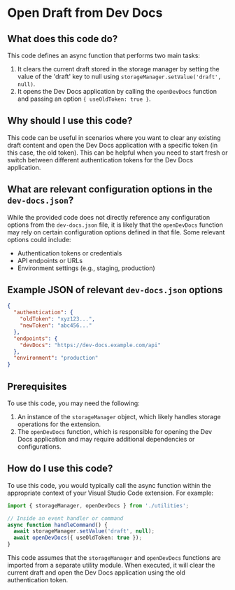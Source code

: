 
  
  # **Open Draft from Dev Docs**

## What does this code do?
This code defines an async function that performs two main tasks:

1. It clears the current draft stored in the storage manager by setting the value of the 'draft' key to null using `storageManager.setValue('draft', null)`.
2. It opens the Dev Docs application by calling the `openDevDocs` function and passing an option `{ useOldToken: true }`.

## Why should I use this code?
This code can be useful in scenarios where you want to clear any existing draft content and open the Dev Docs application with a specific token (in this case, the old token). This can be helpful when you need to start fresh or switch between different authentication tokens for the Dev Docs application.

## What are relevant configuration options in the `dev-docs.json`?
While the provided code does not directly reference any configuration options from the `dev-docs.json` file, it is likely that the `openDevDocs` function may rely on certain configuration options defined in that file. Some relevant options could include:

- Authentication tokens or credentials
- API endpoints or URLs
- Environment settings (e.g., staging, production)

## Example JSON of relevant `dev-docs.json` options
```json
{
  "authentication": {
    "oldToken": "xyz123...",
    "newToken": "abc456..."
  },
  "endpoints": {
    "devDocs": "https://dev-docs.example.com/api"
  },
  "environment": "production"
}
```

## Prerequisites
To use this code, you may need the following:

1. An instance of the `storageManager` object, which likely handles storage operations for the extension.
2. The `openDevDocs` function, which is responsible for opening the Dev Docs application and may require additional dependencies or configurations.

## How do I use this code?
To use this code, you would typically call the async function within the appropriate context of your Visual Studio Code extension. For example:

```typescript
import { storageManager, openDevDocs } from './utilities';

// Inside an event handler or command
async function handleCommand() {
  await storageManager.setValue('draft', null);
  await openDevDocs({ useOldToken: true });
}
```

This code assumes that the `storageManager` and `openDevDocs` functions are imported from a separate utility module. When executed, it will clear the current draft and open the Dev Docs application using the old authentication token.
  
  